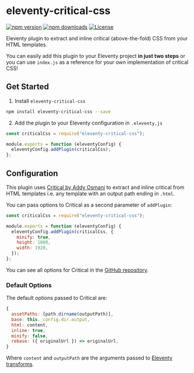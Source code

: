 # eleventy-critical-css

[![npm version][npm-version-src]][npm-version-href]
[![npm downloads][npm-downloads-src]][npm-downloads-href]
[![License][license-src]][license-href]

Eleventy plugin to extract and inline critical (above-the-fold) CSS from your HTML templates.

You can easily add this plugin to your Eleventy project **in just two steps** or you can use `index.js` as a reference for your own implementation of critical CSS!

## Get Started

1. Install `eleventy-critical-css`

```sh
npm install eleventy-critical-css --save
```

2. Add the plugin to your Eleventy configuration in `.eleventy.js`

```js
const criticalCss = require("eleventy-critical-css");

module.exports = function (eleventyConfig) {
  eleventyConfig.addPlugin(criticalCss);
};
```

## Configuration

This plugin uses [Critical by Addy Osmani](https://github.com/addyosmani/critical) to extract and inline critical from HTML templates i.e. any template with an output path ending in `.html`.

You can pass options to Critical as a second parameter of `addPlugin`:

```js
const criticalCss = require("eleventy-critical-css");

module.exports = function (eleventyConfig) {
  eleventyConfig.addPlugin(criticalCss, {
    minify: true,
    height: 1080,
    width: 1920,
  });
};
```

You can see all options for Critical in the [GitHub repository](https://github.com/addyosmani/critical#usage).

### Default Options

The default options passed to Critical are:

```js
{
  assetPaths: [path.dirname(outputPath)],
  base: this._config.dir.output,
  html: content,
  inline: true,
  minify: false,
  rebase: ({ originalUrl }) => originalUrl,
}
```

Where `content` and `outputPath` are the arguments passed to [Eleventy transforms](https://www.11ty.dev/docs/config/#transforms).

<!-- Badges -->

[npm-version-src]: https://img.shields.io/npm/v/eleventy-critical-css/latest.svg
[npm-version-href]: https://npmjs.com/package/eleventy-critical-css
[npm-downloads-src]: https://img.shields.io/npm/dt/eleventy-critical-css.svg
[npm-downloads-href]: https://npmjs.com/package/eleventy-critical-css
[license-src]: https://img.shields.io/npm/l/eleventy-critical-css.svg
[license-href]: https://npmjs.com/package/eleventy-critical-css
